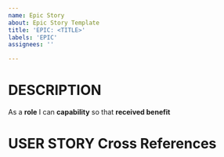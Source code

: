 ```yaml
---
name: Epic Story
about: Epic Story Template
title: 'EPIC: <TITLE>'
labels: 'EPIC'
assignees: ''

---
```


# DESCRIPTION
As a **role** I can **capability** so that **received benefit**

# USER STORY Cross References
